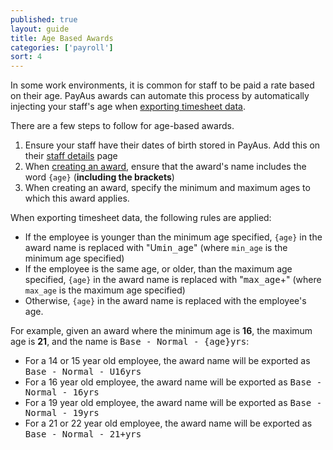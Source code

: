 ```yaml
---
published: true
layout: guide
title: Age Based Awards
categories: ['payroll']
sort: 4
---
```


In some work environments, it is common for staff to be paid a rate based on their age. PayAus awards can automate this process by automatically injecting your staff's age when [exporting timesheet data](../timesheets/exports).

There are a few steps to follow for age-based awards.

1. Ensure your staff have their dates of birth stored in PayAus. Add this on their [staff details](../../staff/team/) page
2. When [creating an award](../creating-awards/), ensure that the award's name includes the word `{age}` (**including the brackets**)
3. When creating an award, specify the minimum and maximum ages to which this award applies.

When exporting timesheet data, the following rules are applied:

* If the employee is younger than the minimum age specified, `{age}` in the award name is replaced with "U<tt>min_age</tt>" (where `min_age` is the minimum age specified)
* If the employee is the same age, or older, than the maximum age specified, `{age}` in the award name is replaced with "<tt>max_age</tt>+" (where `max_age` is the maximum age specified)
* Otherwise, `{age}` in the award name is replaced with the employee's age.

For example, given an award where the minimum age is **16**, the maximum age is **21**, and the name is <tt>Base - Normal - {age}yrs</tt>:
* For a 14 or 15 year old employee, the award name will be exported as <tt>Base - Normal - U16yrs</tt>
* For a 16 year old employee, the award name will be exported as <tt>Base - Normal - 16yrs</tt>
* For a 19 year old employee, the award name will be exported as <tt>Base - Normal - 19yrs</tt>
* For a 21 or 22 year old employee, the award name will be exported as <tt>Base - Normal - 21+yrs</tt>
